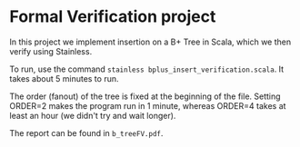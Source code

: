 # Formal Verification project

In this project we implement insertion on a B+ Tree in Scala, which we then verify using Stainless. 

To run, use the command  ```stainless bplus_insert_verification.scala```. It takes about 5 minutes to run.

The order (fanout) of the tree is fixed at the beginning of the file. Setting ORDER=2 makes the program run in 1 minute, whereas ORDER=4 takes at least an hour (we didn't try and wait longer).

The report can be found in ```b_treeFV.pdf```.
